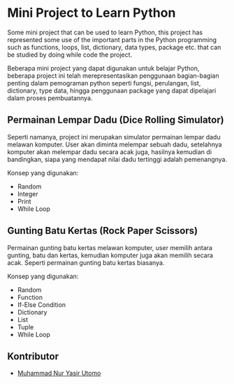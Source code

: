 # Mini Project to Learn Python

Some mini project that can be used to learn Python, this project has represented some use of the important parts in the Python programming such as functions, loops, list, dictionary, data types, package etc. that can be studied by doing while code the project.

Beberapa mini project yang dapat digunakan untuk belajar Python, beberapa project ini telah merepresentasikan penggunaan bagian-bagian penting dalam pemograman python seperti fungsi, perulangan, list, dictionary, type data, hingga penggunaan package yang dapat dipelajari dalam proses pembuatannya.

## Permainan Lempar Dadu (Dice Rolling Simulator)

Seperti namanya, project ini merupakan simulator permainan lempar dadu melawan komputer. User akan diminta melempar sebuah dadu, setelahnya komputer akan melempar dadu secara acak juga, hasilnya kemudian di bandingkan, siapa yang mendapat nilai dadu tertinggi adalah pemenangnya. 

Konsep yang digunakan:
* Random
* Integer
* Print
* While Loop

## Gunting Batu Kertas (Rock Paper Scissors)

Permainan gunting batu kertas melawan komputer, user memilih antara gunting, batu dan kertas, kemudian komputer juga akan memilih secara acak. Seperti permainan gunting batu kertas biasanya.

Konsep yang digunakan:
* Random
* Function
* If-Else Condition
* Dictionary
* List
* Tuple
* While Loop

## Kontributor

* [Muhammad Nur Yasir Utomo](https://www.facebook.com/yasirutomo)